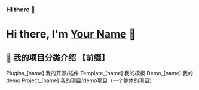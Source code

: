 ### Hi there 👋
<!-- 个人简介 -->
# Hi there, I'm [Your Name](https://yourwebsite.com) 👋
<!--
## 🔭 我正在进行的项目

- [AwesomeProject](https://github.com/your_username/AwesomeProject) - 一个令人惊叹的项目，让你的编码体验更加高效、愉快！
- [CoolApp](https://github.com/your_username/CoolApp) - 在这里，我用魔法创造了一款超酷的应用程序！
- [AI-Adventures](https://github.com/your_username/AI-Adventures) - 探索 AI 的无尽可能，记录我的冒险历程。

## 🌱 我正在学习

- Machine Learning
- Web3 Development
- Quantum Computing

## 👯 与我合作过的伙伴

- [Your Friend](https://github.com/friend_username) - 一个天才的开发者，与他合作让我受益匪浅。

## 💬 与我交流

- [Twitter](https://twitter.com/your_username) - 在 Twitter 上关注我，我们一起探索编程的乐趣！
- [LinkedIn](https://linkedin.com/in/your_username) - 与我建立职业联系，我们共同成长。

## 📝 最新的博客文章

- [如何用一行代码解决所有问题](https://yourwebsite.com/blog/magic-code-trick)
- [未来十年技术趋势展望](https://yourwebsite.com/blog/tech-trends-2030)
- [学习新技能的三个秘诀](https://yourwebsite.com/blog/learn-new-skills)

## 🚀 我的 GitHub 统计

![Your Name's GitHub Stats](https://github-readme-stats.vercel.app/api?username=your_username&show_icons=true&count_private=true&hide=contribs,prs)

## ⚡️ 一句话描述

我是一个充满创意、喜欢探索新技术的编程爱好者，致力于创造有趣和实用的项目。


插件 Plugins
个人开源 I 
个人demo
个人project
公司开源 Company open source

落实
Firm_[name] 公司项目
Open source 开源的
Collection 收藏
-->


## 🔭 我的项目分类介绍 【前缀】
Plugins_[name] 我的开源/插件
Template_[name] 我的模板
Demo_[name] 我的demo
Project_[name] 我的项目/demo项目（一个整体的项目）



